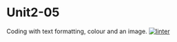 # Unit2-05
Coding with text formatting, colour and an image.
[![linter](https://github.com/Samantha-Nguyen/Unit2-05/workflows/linter/badge.svg)](https://github.com/marketplace/actions/super-linter)
